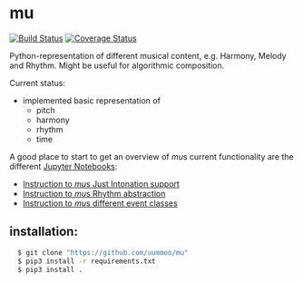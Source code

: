 # mu

[![Build Status](https://travis-ci.org/uummoo/mu.svg?branch=master)](https://travis-ci.org/uummoo/mu)
[![Coverage Status](https://coveralls.io/repos/github/uummoo/mu/badge.svg?branch=master)](https://coveralls.io/github/uummoo/mu?branch=master)

Python-representation of different musical content, e.g. Harmony, Melody and Rhythm.
Might be useful for algorithmic composition.

Current status:
  * implemented basic representation of
    * pitch
    * harmony
    * rhythm
    * time

A good place to start to get an overview of *mu*s current functionality are the different [Jupyter Notebooks](https://github.com/uummoo/mu/blob/master/tutorials):
   * [Instruction to *mu*s Just Intonation support](https://github.com/uummoo/mu/blob/master/tutorials/ji.ipynb)
   * [Instruction to *mu*s Rhythm abstraction](https://github.com/uummoo/mu/blob/master/tutorials/rhy.ipynb)
   * [Instruction to *mu*s different event classes](https://github.com/uummoo/mu/blob/master/tutorials/old.ipynb)


installation:
-------------
```sh
  $ git clone "https://github.com/uummoo/mu"
  $ pip3 install -r requirements.txt
  $ pip3 install .
```
